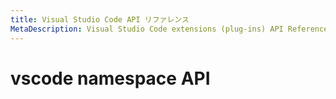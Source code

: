 ```yaml
---
title: Visual Studio Code API リファレンス
MetaDescription: Visual Studio Code extensions (plug-ins) API Reference.
---
```


# vscode namespace API

